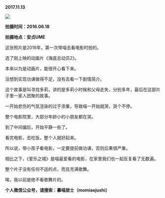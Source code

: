 
          
            
**2017.11.13**



![](//upload-images.jianshu.io/upload_images/51001-efc41c3428725c8a.jpg)




**拍摄时间：2016.06.18**

**拍摄地点：安贞UME**

这张照片是2016年，第一次带喵去看电影时拍的。

选了刚上映的动画片《海底总动员2》。

本来以为是动画片，能很开心看下来。

没想到实现功课做得不足，没有去看一下剧情简介。

这个故事是叫寻找多莉，讲的是多莉小时候和父母走失，分别多年，最后在这部片子里一家人团聚的故事。

一开始悲伤的气氛渲染的过于浓重，导致喵一开始就哭，哭个不停。

整个电影院里，大部分年龄小的小朋友都在哭。

到了中间偏后，开始平静一些了。

看完电影，去吃饭，整个人就好起来。

所以说，带小孩子看电影，一定要提前做功课，否则后果很严重。

相比之下，《爱乐之城》是喵最爱看的电影，在家里我们也一起反复看了无数遍。

整个片子没有任何不适的点，而且充满歌舞。

唉，我以前是绝不看歌舞片的。


**个人微信公众号，请搜索：摹喵居士（momiaojushi）**

          
        